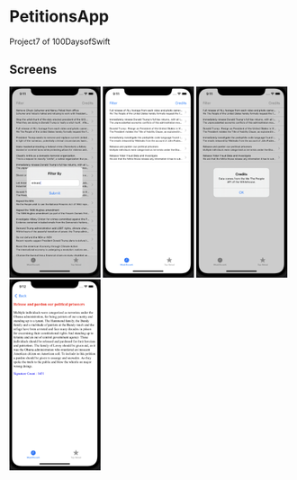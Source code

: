 # PetitionsApp

Project7 of 100DaysofSwift


<h2 id="Screens">Screens</h2>
<p>
  <img height= "340"  src="https://github.com/deryacayiroglu/PetitionsApp/blob/main/Screens/Screen1.png" />
  <img height= "340"  src="https://github.com/deryacayiroglu/PetitionsApp/blob/main/Screens/Screen2.png" />
  <img height= "340"  src="https://github.com/deryacayiroglu/PetitionsApp/blob/main/Screens/Screen3.png" />
  <img height= "340"  src="https://github.com/deryacayiroglu/PetitionsApp/blob/main/Screens/Screen4.png" />
</p>
